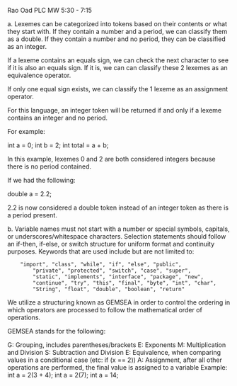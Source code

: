 Rao Oad
PLC MW 5:30 - 7:15

a. Lexemes can be categorized into tokens based on their contents or what they start with.
If they contain a number and a period, we can classify them as a double. If they contain a number
and no period, they can be classified as an integer.

If a lexeme contains an equals sign, we can check the next character to see if it is also an
equals sign. If it is, we can can classify these 2 lexemes as an equivalence operator.

If only one equal sign exists, we can classify the 1 lexeme as an assignment operator.

For this language, an integer token will be returned if and only if a lexeme contains
an integer and no period.

For example:

int a = 0;
int b = 2;
int total = a + b;


In this example, lexemes 0 and 2 are both considered integers because there is no period contained.

If we had the following:

double a = 2.2;

2.2 is now considered a double token instead of an integer token as there is a period present.

b. Variable names must not start with a number or special symbols, capitals, or underscores/whitespace characters.
Selection statements should follow an if-then, if-else, or switch structure for uniform format and continuity purposes.
Keywords that are used include but are not limited to:

	    "import", "class", "while", "if", "else", "public",
            "private", "protected", "switch", "case", "super",
            "static", "implements", "interface", "package", "new",
            "continue", "try", "this", "final", "byte", "int", "char",
            "String", "float", "double", "boolean", "return"
			
We utilize a structuring known as GEMSEA in order to control the ordering in which operators are processed to follow the
mathematical order of operations.

GEMSEA stands for the following:

G: Grouping, includes parentheses/brackets
E: Exponents
M: Multiplication and Division
S: Subtraction and Division
E: Equivalence, when comparing values in a conditional case (etc: if (x == 2))
A: Assignment, after all other operations are performed, the final value is assigned to a variable
   Example:
   int a = 2(3 + 4);
   int a = 2(7);
   int a = 14;
